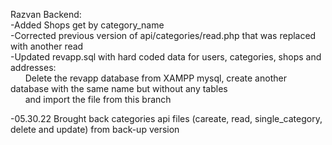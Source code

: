 Razvan Backend:  
-Added Shops get by category_name  
-Corrected previous version of api/categories/read.php that was replaced with another read  
-Updated revapp.sql with hard coded data for users, categories, shops and addresses:  
&nbsp;&nbsp;&nbsp;&nbsp;&nbsp;&nbsp;Delete the revapp database from XAMPP mysql, create another database with the same name but without any tables  
&nbsp;&nbsp;&nbsp;&nbsp;&nbsp;&nbsp;and import the file from this branch  

-05.30.22 Brought back categories api files (careate, read, single_category, delete and update) from back-up version